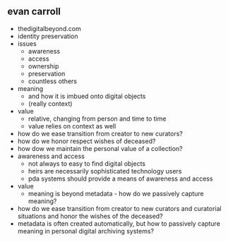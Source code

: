 evan carroll
------------

* thedigitalbeyond.com
* identity preservation
* issues
	* awareness
	* access 
	* ownership
	* preservation
	* countless others
* meaning
	* and how it is imbued onto digital objects
	* (really context)
* value
	* relative, changing from person and time to time
	* value relies on context as well 
* how do we ease transition from creator to new curators?
* how do we honor respect wishes of deceased?
* how dow we maintain the personal value of a collection?
* awareness and access
	* not always to easy to find digital objects
	* heirs are necessarily sophisticated technology users
	* pda systems should provide a means of awareness and access
* value
	* meaning is beyond metadata - how do we passively capture meaning?
* how do we ease transition from creator to new curators and curatorial situations and honor the wishes of the deceased?
* metadata is often created automatically, but how to passively capture meaning in personal digital archiving systems?